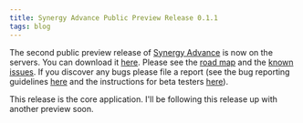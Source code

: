 ```yaml
---
title: Synergy Advance Public Preview Release 0.1.1
tags: blog
---
```


The second public preview release of [Synergy Advance](http://synergyadvance.com/) is now on the servers. You can download it [here](http://www.wincent.com/a/products/synergy-advance/download/). Please see the [road map](http://www.wincent.com/a/products/synergy-advance/road-map/) and the [known issues](http://www.wincent.com/a/products/synergy-advance/known-issues/). If you discover any bugs please file a report (see the bug reporting guidelines [here](http://www.wincent.com/a/knowledge-base/archives/2004/11/how_to_file_a_g.php) and the instructions for beta testers [here](http://www.wincent.com/a/knowledge-base/archives/2005/04/information_for.php)).

This release is the core application. I'll be following this release up with another preview soon.

